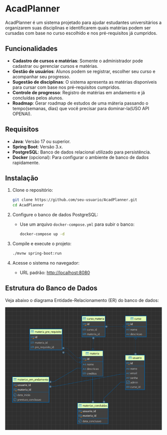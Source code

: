 # AcadPlanner

AcadPlanner é um sistema projetado para ajudar estudantes universitários a organizarem suas disciplinas e identificarem quais matérias podem ser cursadas com base no curso escolhido e nos pré-requisitos já cumpridos.

## Funcionalidades

- **Cadastro de cursos e matérias**: Somente o administrador pode cadastrar ou gerenciar cursos e matérias.
- **Gestão de usuários**: Alunos podem se registrar, escolher seu curso e acompanhar seu progresso.
- **Sugestão de disciplinas**: O sistema apresenta as matérias disponíveis para cursar com base nos pré-requisitos cumpridos.
- **Controle de progresso**: Registro de matérias em andamento e já concluídas pelos alunos.
- **Roadmap**: Gerar roadmap de estudos de uma máteria passando o tempo(semanas, dias) que você precisar para dominar-la(USO API OPENAI).


## Requisitos

- **Java**: Versão 17 ou superior.
- **Spring Boot**: Versão 3.x.
- **PostgreSQL**: Banco de dados relacional utilizado para persistência.
- **Docker** (opcional): Para configurar o ambiente de banco de dados rapidamente.

## Instalação

1. Clone o repositório:
   ```bash
   git clone https://github.com/seu-usuario/AcadPlanner.git
   cd AcadPlanner
   ```

2. Configure o banco de dados PostgreSQL:
    - Use um arquivo `docker-compose.yml` para subir o banco:
      ```bash
      docker-compose up -d
      ```

3. Compile e execute o projeto:
   ```bash
   ./mvnw spring-boot:run
   ```

4. Acesse o sistema no navegador:
    - URL padrão: [http://localhost:8080](http://localhost:8080)

## Estrutura do Banco de Dados

Veja abaixo o diagrama Entidade-Relacionamento (ER) do banco de dados:

![Diagrama ER](img.png)

